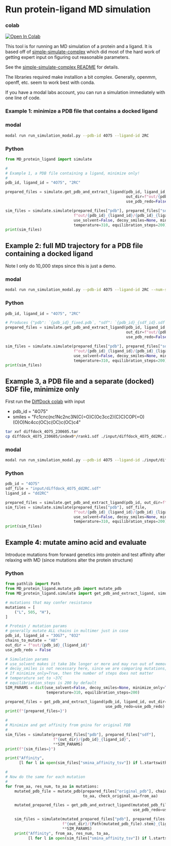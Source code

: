 # Run protein-ligand MD simulation

### colab
<a target="_blank" href="https://colab.research.google.com/github/hgbrian/biocolabs/blob/master/MD_protein_ligand.ipynb">
  <img src="https://colab.research.google.com/assets/colab-badge.svg" alt="Open In Colab"/>
</a>

This tool is for running an MD simulation of a protein and a ligand.
It is based off of [simple-simulate-complex](https://github.com/tdudgeon/simple-simulate-complex)
which did most of the hard work of
getting expert input on figuring out reasonable parameters.


See the
[simple-simulate-complex README](https://github.com/tdudgeon/simple-simulate-complex/blob/master/README.md)
for details.

The libraries required make installion a bit complex.
Generally, openmm, openff, etc. seem to work best with conda.

If you have a modal labs account, you can run a simulation immediately with one line of code.

### Example 1: minimize a PDB file that contains a docked ligand

### modal
```sh
modal run run_simulation_modal.py --pdb-id 4O75 --ligand-id 2RC
```

### Python
```python
from MD_protein_ligand import simulate

#
# Example 1, a PDB file containing a ligand, minimize only!
#
pdb_id, ligand_id = "4O75", "2RC"

prepared_files = simulate.get_pdb_and_extract_ligand(pdb_id, ligand_id,
                                                     out_dir=f"out/{pdb_id}_{ligand_id}",
                                                     use_pdb_redo=False)

sim_files = simulate.simulate(prepared_files["pdb"], prepared_files["sdf"],
                              f"out/{pdb_id}_{ligand_id}/{pdb_id}_{ligand_id}", None,
                              use_solvent=False, decoy_smiles=None, minimize_only=True,
                              temperature=310, equilibration_steps=200)
print(sim_files)
```


## Example 2: full MD trajectory for a PDB file containing a docked ligand

Note I only do 10_000 steps since this is just a demo.

### modal
```sh
modal run run_simulation_modal.py --pdb-id 4O75 --ligand-id 2RC --num-steps 10_000
```

### Python
```python
pdb_id, ligand_id = "4O75", "2RC"

# Produces {"pdb": `{pdb_id}_fixed.pdb`, "sdf": `{pdb_id}_{sdf_id}.sdf`}
prepared_files = simulate.get_pdb_and_extract_ligand(pdb_id, ligand_id,
                                                     out_dir=f"out/{pdb_id}_{ligand_id}",
                                                     use_pdb_redo=False)

sim_files = simulate.simulate(prepared_files["pdb"], prepared_files["sdf"],
                              f"out/{pdb_id}_{ligand_id}/{pdb_id}_{ligand_id}", 10_000,
                              use_solvent=False, decoy_smiles=None, minimize_only=False,
                              temperature=310, equilibration_steps=200)
print(sim_files)
```

## Example 3, a PDB file and a separate (docked) SDF file, minimize only

First run the [DiffDock colab](https://colab.research.google.com/drive/1CTtUGg05-2MtlWmfJhqzLTtkDDaxCDOQ)
with input
- pdb_id = "4O75"
- smiles = "Fc1cnc(nc1Nc2nc3N(C(=O)C(Oc3cc2)(C)C)COP(=O)(O)O)Nc4cc(OC)c(OC)c(OC)c4"

```sh
tar xvf diffdock_4O75_230605.tar
cp diffdock_4O75_230605/index0*/rank1.sdf ./input/diffdock_4O75_dd2RC.sdf
```

### modal
```sh
modal run run_simulation_modal.py --pdb-id 4O75 --ligand-id ./input/diffdock_4O75_dd2RC.sdf
```

### Python
```python
pdb_id = "4O75"
sdf_file = "input/diffdock_4O75_dd2RC.sdf"
ligand_id = "dd2RC"

prepared_files = simulate.get_pdb_and_extract_ligand(pdb_id, out_dir=f"out/{pdb_id}_{ligand_id}")
sim_files = simulate.simulate(prepared_files["pdb"], sdf_file,
                              f"out/{pdb_id}_{ligand_id}/{pdb_id}_{ligand_id}", None,
                              use_solvent=False, decoy_smiles=None, minimize_only=True,
                              temperature=310, equilibration_steps=200)
print(sim_files)
```

## Example 4: mutate amino acid and evaluate

Introduce mutations from forward genetics into protein
and test affinity after relaxing with MD
(since mutations alter the protein structure)

### Python

```python
from pathlib import Path
from MD_protein_ligand.mutate_pdb import mutate_pdb
from MD_protein_ligand.simulate import get_pdb_and_extract_ligand, simulate

# mutations that may confer resistance
mutations = [
    ("L", 505, "H"),
]

# Protein / mutation params
# generally mutate ALL chains in multimer just in case
pdb_id, ligand_id = "3OG7", "032"
chains_to_mutate = "AB"
out_dir = f"out/{pdb_id}_{ligand_id}"
use_pdb_redo = False

# Simulation params
# use_solvent makes it take 10x longer or more and may run out of memory
# decoy_smiles is not necessary here, since we are comparing mutations, not ligands
# If minimize_only=True, then the number of steps does not matter
# temperature set to ~37C
# equilibriation_steps is 200 by default
SIM_PARAMS = dict(use_solvent=False, decoy_smiles=None, minimize_only=True, num_steps=None,
                  temperature=310, equilibration_steps=200)

prepared_files = get_pdb_and_extract_ligand(pdb_id, ligand_id, out_dir=out_dir,
                                            use_pdb_redo=use_pdb_redo)
print(f"{prepared_files=}")

#
# Minimize and get affinity from gnina for original PDB
#
sim_files = simulate(prepared_files["pdb"], prepared_files["sdf"],
                     f"{out_dir}/{pdb_id}_{ligand_id}",
                     **SIM_PARAMS)
print(f"{sim_files=}")

print("Affinity",
      [l for l in open(sim_files["smina_affinity_tsv"]) if l.startswith("min")][0])

#
# Now do the same for each mutation
#
for from_aa, res_num, to_aa in mutations:
    mutated_pdb_file = mutate_pdb(prepared_files["original_pdb"], chains_to_mutate, res_num,
                                  to_aa, check_original_aa=from_aa)

    mutated_prepared_files = get_pdb_and_extract_ligand(mutated_pdb_file, out_dir=out_dir,
                                                        use_pdb_redo=use_pdb_redo)

    sim_files = simulate(mutated_prepared_files["pdb"], prepared_files["sdf"],
                         f"{out_dir}/{Path(mutated_pdb_file).stem}_{ligand_id}",
                         **SIM_PARAMS)
    print("Affinity", from_aa, res_num, to_aa,
          [l for l in open(sim_files["smina_affinity_tsv"]) if l.startswith("min")][0])

```
